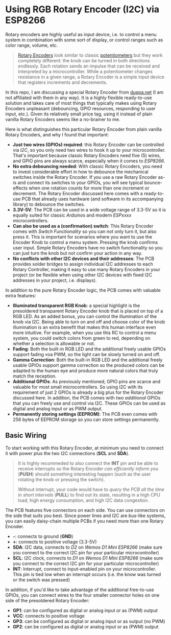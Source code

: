 # Using RGB Rotary Encoder (I2C) via ESP8266

Rotary encoders are highly useful as input device, i.e. to control a menu system in combination with some sort of display, or control ranges such as color range, volume, etc.

> [Rotary Encoders](https://en.wikipedia.org/wiki/Rotary_switch) look similar to classic [potentiometers](https://en.wikipedia.org/wiki/Potentiometer) but they work completely different: the knob can be turned in both directions endlessly. Each rotation sends an impulse that can be received and interpreted by a microcontroller. While a potentiometer changes resistance in a given range, a Rotary Encoder is a simple input device that registers increments and decrements.

In this repo, I am discussing a special Rotary Encoder from [duppa.net](https://www.duppa.net/shop/i2cencoder-v2-1-with-soldered-accessory/) (I am not affiliated with them in any way). It is a highly flexible ready-to-use solution and takes care of most things that typically makes using Rotary Encoders unpleasant (debouncing, GPIO resources, responding to user input, etc.). Given its relatively small price tag, using it instead of plain vanilla Rotary Encoders seems like a no-brainer to me.

Here is what distinguishes this particular Rotary Encoder from plain vanilla Rotary Encoders, and why I found that important:

* **Just two wires (GPIOs) required**: this Rotary Encoder can be controlled via *I2C*, so you only need two wires to hook it up to your microcontroller. That's important because classic Rotary Encoders need five (5) wires, and GPIO pins are always scarce, especially when it comes to *ESP8266*.
* **No extra debouncing needed**: With classic Rotary Encoders, you need to invest considerable effort in how to debounce the mechanical switches inside the Rotary Encoder. If you use a raw Rotary Encoder as-is and connect its switches to your GPIOs, you will see typical bounce-effects when one rotation counts for more than one increment or decrement. The Rotary Encoder discussed here comes with a ready-to-use PCB that already uses hardware (and software in its accompanying library) to debounce the switches.
* **3.3V-5V**: The PCB can be used in a wide voltage range of 3.3-5V so it is equally suited for classic *Arduinos* and modern *ESPxxxx* microcontrollers.
* **Can also be used as a (confirmation) switch**: This Rotary Encoder comes with *Switch Functionality* so you can not only turn it, but also press it. This is important for scenarios where you want to use the Encoder Knob to control a menu system. Pressing the knob confirms user input. Simple Rotary Encoders have no switch functionality so you can just turn the knob but not confirm your action in any way.
* **No conflicts with other I2C devices and their addresses**: The PCB provides solder bridges to assign individual I2C addresses to each Rotary Controller, making it easy to use many Rotary Encoders in your project (or be flexible when using other I2C devices with fixed I2C addresses in your project, i.e. displays).

In addition to the pure Rotary Encoder logic, the PCB comes with valuable extra features:

* **Illuminated transparent RGB Knob**: a special highlight is the presoldered transparent Rotary Encoder knob that is placed on top of a RGB LED. As an added bonus, you can control the illumination of the knob via I2C. Being able to turn on and off and choose color of the knob illumination is an extra benefit that makes this human interface even more intuitive. For example, when you use this RC to control a menu system, you could switch colors from green to red, depending on whether a selection is allowable or not.
* **Fading**: Both the built-in RGB LED and the additional freely usable GPIOs support fading voa PWM, so the light can be slowly turned on and off.
* **Gamma Correction**: Both the built-in RGB LED and the additional freely usable GPIOs support gamma correction so the produced colors can be adapted to the human eye and produce more natural colors that truly match the reception.
* **Additional GPIOs**: As previously mentioned, GPIO pins are scarce and valuable for most small microcontrollers. So using I2C with its requirement of just 2 GPIOs is already a big plus for the Rotary Encoder discussed here. In addition, the PCB comes with *two additional* GPIOs that you can freely use and control via I2C. These GPIOs can be used as digital and analog input or as PWM output.
* **Permanently storing settings (EEPROM)**: The PCB even comes with 256 bytes of EEPROM storage so you can store settings permanently.

## Basic Wiring

To start working with this Rotary Encoder, at minimum you need to connect it with power plus the two I2C connections (**SCL** and **SDA**). 

> It is highly recommeded to also connect the **INT** pin and be able to receive interrupts so the Rotary Encoder *can efficiently inform you* (**PUSH**) should something interesting happen (such as the user rotating the knob or pressing the switch).
>
> Without interrupt, your code would have to *query the PCB all the time in short intervals* (**PULL**) to find out its state, resulting in a high CPU load, high energy consumption, and high I2C data congestion.

The PCB features five connectors on each side. You can use connectors on the side that suits you best. Since power lines and I2C are *bus*-like systems, you can easily daisy-chain multiple PCBs if you need more than one Rotary Encoder. 

* **-**: connects to ground (**GND**)
* **+**: connects to positive voltage (3.3-5V)
* **SDA**: I2C data, connects to *D2* on *Wemos D1 Mini ESP8266* (make sure you connect to the correct I2C pin for your particular microcontroller)
* **SCL**: I2C clock, connects to *D1* on *Wemos D1 Mini ESP8266* (make sure you connect to the correct I2C pin for your particular microcontroller)
* **INT**: Interrupt, connect to input-enabled pin on your microcontroller. This pin is tied low when an interrupt occurs (i.e. the know was turned or the switch was pressed)

In addition, if you'd like to take advantage of the additional free-to-use GPIOs, you can connect wires to the four smaller connector holes on one side of the presoldered Rotary Encoder:

* **GP1**: can be configured as digital or analog input or as (PWM) output
* **VCC**: connects to positive voltage
* **GP3**: can be configured as digital or analog input or as output (no PWM)
* **GP2**: can be configured as digital or analog input or as (PWM) output

